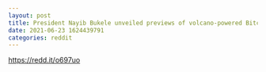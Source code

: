 ```yaml
--- 
layout: post 
title: President Nayib Bukele unveiled previews of volcano-powered Bitcoin mining facility 
date: 2021-06-23 1624439791 
categories: reddit 
--- 
```

https://redd.it/o697uo